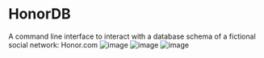 # HonorDB
A command line interface to interact with a database schema of a fictional social network: Honor.com
![image](https://github.com/DannyMatlob/HonorDB/assets/44306495/34d97891-c835-4bd0-8502-63b773dadc19)
![image](https://github.com/DannyMatlob/HonorDB/assets/44306495/51dd7483-87f7-4ef8-926d-40ca7e0d2af2)
![image](https://github.com/DannyMatlob/HonorDB/assets/44306495/35a7ea97-5c59-49da-8e96-ae53ecf259e3)
